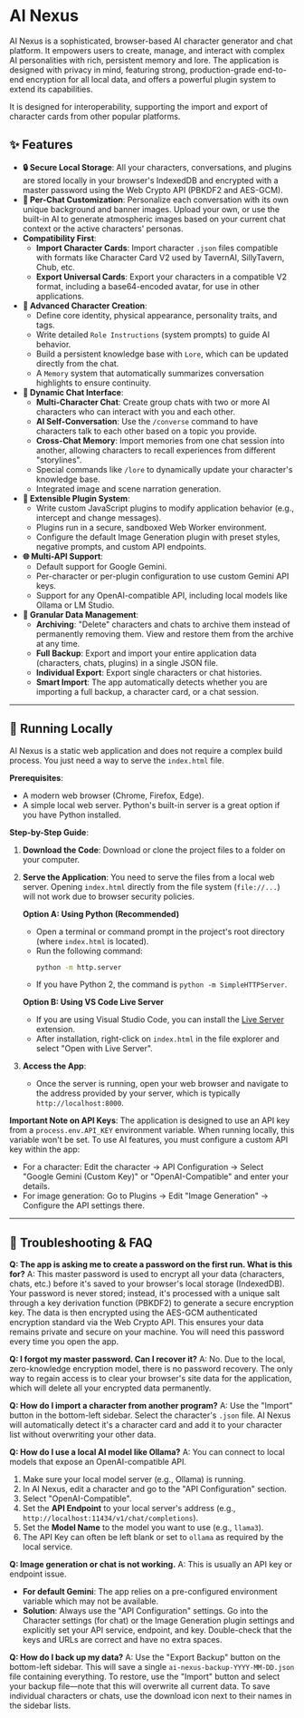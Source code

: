 # AI Nexus

AI Nexus is a sophisticated, browser-based AI character generator and chat platform. It empowers users to create, manage, and interact with complex AI personalities with rich, persistent memory and lore. The application is designed with privacy in mind, featuring strong, production-grade end-to-end encryption for all local data, and offers a powerful plugin system to extend its capabilities.

It is designed for interoperability, supporting the import and export of character cards from other popular platforms.

## ✨ Features

- **🔒 Secure Local Storage**: All your characters, conversations, and plugins are stored locally in your browser's IndexedDB and encrypted with a master password using the Web Crypto API (PBKDF2 and AES-GCM).
- **🎨 Per-Chat Customization**: Personalize each conversation with its own unique background and banner images. Upload your own, or use the built-in AI to generate atmospheric images based on your current chat context or the active characters' personas.
- **Compatibility First**:
  - **Import Character Cards**: Import character `.json` files compatible with formats like Character Card V2 used by TavernAI, SillyTavern, Chub, etc.
  - **Export Universal Cards**: Export your characters in a compatible V2 format, including a base64-encoded avatar, for use in other applications.
- **👤 Advanced Character Creation**:
  - Define core identity, physical appearance, personality traits, and tags.
  - Write detailed `Role Instructions` (system prompts) to guide AI behavior.
  - Build a persistent knowledge base with `Lore`, which can be updated directly from the chat.
  - A `Memory` system that automatically summarizes conversation highlights to ensure continuity.
- **💬 Dynamic Chat Interface**:
  - **Multi-Character Chat**: Create group chats with two or more AI characters who can interact with you and each other.
  - **AI Self-Conversation**: Use the `/converse` command to have characters talk to each other based on a topic you provide.
  - **Cross-Chat Memory**: Import memories from one chat session into another, allowing characters to recall experiences from different "storylines".
  - Special commands like `/lore` to dynamically update your character's knowledge base.
  - Integrated image and scene narration generation.
- **🔌 Extensible Plugin System**:
  - Write custom JavaScript plugins to modify application behavior (e.g., intercept and change messages).
  - Plugins run in a secure, sandboxed Web Worker environment.
  - Configure the default Image Generation plugin with preset styles, negative prompts, and custom API endpoints.
- **🌐 Multi-API Support**:
  - Default support for Google Gemini.
  - Per-character or per-plugin configuration to use custom Gemini API keys.
  - Support for any OpenAI-compatible API, including local models like Ollama or LM Studio.
- **💾 Granular Data Management**:
  - **Archiving**: "Delete" characters and chats to archive them instead of permanently removing them. View and restore them from the archive at any time.
  - **Full Backup**: Export and import your entire application data (characters, chats, plugins) in a single JSON file.
  - **Individual Export**: Export single characters or chat histories.
  - **Smart Import**: The app automatically detects whether you are importing a full backup, a character card, or a chat session.

---

## 🚀 Running Locally

AI Nexus is a static web application and does not require a complex build process. You just need a way to serve the `index.html` file.

**Prerequisites**:
- A modern web browser (Chrome, Firefox, Edge).
- A simple local web server. Python's built-in server is a great option if you have Python installed.

**Step-by-Step Guide**:

1.  **Download the Code**:
    Download or clone the project files to a folder on your computer.

2.  **Serve the Application**:
    You need to serve the files from a local web server. Opening `index.html` directly from the file system (`file://...`) will not work due to browser security policies.

    **Option A: Using Python (Recommended)**
    - Open a terminal or command prompt in the project's root directory (where `index.html` is located).
    - Run the following command:
      ```bash
      python -m http.server
      ```
    - If you have Python 2, the command is `python -m SimpleHTTPServer`.

    **Option B: Using VS Code Live Server**
    - If you are using Visual Studio Code, you can install the [Live Server](https://marketplace.visualstudio.com/items?itemName=ritwickdey.LiveServer) extension.
    - After installation, right-click on `index.html` in the file explorer and select "Open with Live Server".

3.  **Access the App**:
    - Once the server is running, open your web browser and navigate to the address provided by your server, which is typically `http://localhost:8000`.

**Important Note on API Keys**:
The application is designed to use an API key from a `process.env.API_KEY` environment variable. When running locally, this variable won't be set. To use AI features, you must configure a custom API key within the app:
- For a character: Edit the character -> API Configuration -> Select "Google Gemini (Custom Key)" or "OpenAI-Compatible" and enter your details.
- For image generation: Go to Plugins -> Edit "Image Generation" -> Configure the API settings there.

---

## 🔧 Troubleshooting & FAQ

**Q: The app is asking me to create a password on the first run. What is this for?**
A: This master password is used to encrypt all your data (characters, chats, etc.) before it's saved to your browser's local storage (IndexedDB). Your password is never stored; instead, it's processed with a unique salt through a key derivation function (PBKDF2) to generate a secure encryption key. The data is then encrypted using the AES-GCM authenticated encryption standard via the Web Crypto API. This ensures your data remains private and secure on your machine. You will need this password every time you open the app.

**Q: I forgot my master password. Can I recover it?**
A: No. Due to the local, zero-knowledge encryption model, there is no password recovery. The only way to regain access is to clear your browser's site data for the application, which will delete all your encrypted data permanently.

**Q: How do I import a character from another program?**
A: Use the "Import" button in the bottom-left sidebar. Select the character's `.json` file. AI Nexus will automatically detect it's a character card and add it to your character list without overwriting your other data.

**Q: How do I use a local AI model like Ollama?**
A: You can connect to local models that expose an OpenAI-compatible API.
1. Make sure your local model server (e.g., Ollama) is running.
2. In AI Nexus, edit a character and go to the "API Configuration" section.
3. Select "OpenAI-Compatible".
4. Set the **API Endpoint** to your local server's address (e.g., `http://localhost:11434/v1/chat/completions`).
5. Set the **Model Name** to the model you want to use (e.g., `llama3`).
6. The API Key can often be left blank or set to `ollama` as required by the local service.

**Q: Image generation or chat is not working.**
A: This is usually an API key or endpoint issue.
- **For default Gemini**: The app relies on a pre-configured environment variable which may not be available.
- **Solution**: Always use the "API Configuration" settings. Go into the Character settings (for chat) or the Image Generation plugin settings and explicitly set your API service, endpoint, and key. Double-check that the keys and URLs are correct and have no extra spaces.

**Q: How do I back up my data?**
A: Use the "Export Backup" button on the bottom-left sidebar. This will save a single `ai-nexus-backup-YYYY-MM-DD.json` file containing everything. To restore, use the "Import" button and select your backup file—note that this will overwrite all current data. To save individual characters or chats, use the download icon next to their names in the sidebar lists.
